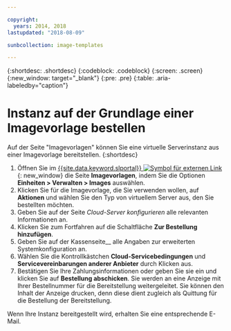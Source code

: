 ```yaml
---

copyright:
  years: 2014, 2018
lastupdated: "2018-08-09"

sunbcollection: image-templates

---
```


{:shortdesc: .shortdesc}
{:codeblock: .codeblock}
{:screen: .screen}
{:new_window: target="_blank"}
{:pre: .pre}
{:table: .aria-labeledby="caption"}


# Instanz auf der Grundlage einer Imagevorlage bestellen

Auf der Seite "Imagevorlagen" können Sie eine virtuelle Serverinstanz aus einer Imagevorlage bereitstellen.
{:shortdesc}

1. Öffnen Sie im [{{site.data.keyword.slportal}} ![Symbol für externen Link](../../icons/launch-glyph.svg "Symbol für externen Link")](https://control.softlayer.com/){: new_window} die Seite **Imagevorlagen**, indem Sie die Optionen **Einheiten > Verwalten > Images** auswählen.
2. Klicken Sie für die Imagevorlage, die Sie verwenden wollen, auf **Aktionen** und wählen Sie den Typ von virtuellem Server aus, den Sie bestellten möchten. 
3. Geben Sie auf der Seite _Cloud-Server konfigurieren_ alle relevanten Informationen an.
4. Klicken Sie zum Fortfahren auf die Schaltfläche **Zur Bestellung hinzufügen**.
5. Geben Sie auf der Kassenseite__ alle Angaben zur erweiterten Systemkonfiguration an. 
6. Wählen Sie die Kontrollkästchen **Cloud-Servicebedingungen** und **Servicevereinbarungen anderer Anbieter** durch Klicken aus. 
7. Bestätigen Sie Ihre Zahlungsinformationen oder geben Sie sie ein und klicken Sie auf **Bestellung abschicken**. Sie werden an eine Anzeige mit Ihrer Bestellnummer für die Bereitstellung weitergeleitet. Sie können den Inhalt der Anzeige drucken, denn diese dient zugleich als Quittung für die Bestellung der Bereitstellung.

Wenn Ihre Instanz bereitgestellt wird, erhalten Sie eine entsprechende E-Mail. 
